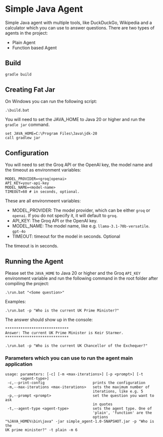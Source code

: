 # Simple Java Agent

Simple Java agent with multiple tools, like DuckDuckGo, Wikipedia and a calculator which you can use to answer questions. There are two types of agents in the project:

- Plain Agent
- Function based Agent

## Build

```bash
gradle build
```

## Creating Fat Jar

On Windows you can run the following script:

```batch
.\build.bat
```

You will need to set the JAVA_HOME to Java 20 or higher and run the `gradle jar` command.

```
set JAVA_HOME=C:\Program Files\Java\jdk-20
call gradlew jar
```

## Configuration

You will need to set the Groq API or the OpenAI key, the model name and the timeout as environment variables:

```
MODEL_PROVIDER=<groq|openai>
API_KEY=your-api-key
MODEL_NAME=<model-name>
TIMEOUT=60 # in seconds, optional.
```

These are all environmeent variables:

- MODEL_PROVIDER: The model provider, which can be either `groq` or `openai`. If you do not specify it, it will default to `groq`.
- API_KEY: The Groq API or the OpenAI key.
- MODEL_NAME: The model name, like e.g. `llama-3.1-70b-versatile`. `gpt-4o`
- TIMEOUT: timeout for the model in seconds. Optional

The timeout is in seconds.


## Running the Agent

Please set the `JAVA_HOME` to Java 20 or higher and the Groq `API_KEY` environment variable and run the following command in the root folder after compiling the project:

```batch
.\run.bat "<Some question>"
```

Examples:

```batch
.\run.bat -p "Who is the current UK Prime Minister?"
```

The answer should show up in the console:

```
*****************************
Answer: The current UK Prime Minister is Keir Starmer.
*****************************
```

```batch
.\run.bat -p "Who is the current UK Chancellor of the Exchequer?"
```

### Parameters which you can use to run the agent main application

```
usage: parameters: [-c] [-m <max-iterations>] [-p <prompt>] [-t
       <agent-type>]
 -c,--print-config                      prints the configuration
 -m,--max-iterations <max-iterations>   sets the maximum number of
                                        iterations, like e.g. 5
 -p,--prompt <prompt>                   set the question you want to ask
                                        in quotes
 -t,--agent-type <agent-type>           sets the agent type. One of
                                        'plain', 'function' are the
                                        options
"%JAVA_HOME%\bin\java" -jar simple_agent-1.0-SNAPSHOT.jar -p "Who is the
UK prime minister?" -t plain -m 6

```